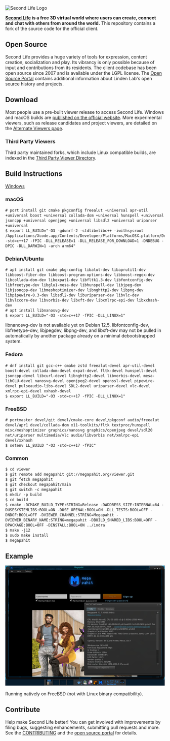 <picture>
  <source media="(prefers-color-scheme: dark)" srcset="doc/sl-logo-dark.png">
  <source media="(prefers-color-scheme: light)" srcset="doc/sl-logo.png">
  <img alt="Second Life Logo" src="doc/sl-logo.png">
</picture>

**[Second Life][] is a free 3D virtual world where users can create, connect and chat with others from around the
world.** This repository contains a fork of the source code for the official client.

## Open Source

Second Life provides a huge variety of tools for expression, content creation, socialization and play. Its vibrancy is
only possible because of input and contributions from its residents. The client codebase has been open source since
2007 and is available under the LGPL license. The [Open Source Portal][] contains additional information about Linden
Lab's open source history and projects.

## Download

Most people use a pre-built viewer release to access Second Life. Windows and macOS builds are
[published on the official website][download]. More experimental viewers, such as release candidates and
project viewers, are detailed on the [Alternate Viewers page](https://releasenotes.secondlife.com/viewer.html).

### Third Party Viewers

Third party maintained forks, which include Linux compatible builds, are indexed in the [Third Party Viewer Directory][tpv].

## Build Instructions

[Windows](https://wiki.secondlife.com/wiki/Build_the_Viewer_on_Windows)

### macOS

```
# port install git cmake pkgconfig freealut +universal apr-util +universal boost +universal collada-dom +universal hunspell +universal jsoncpp +universal openjpeg +universal libsdl2 +universal uriparser +universal
$ export LL_BUILD="-O3 -gdwarf-2 -stdlib=libc++ -iwithsysroot /Applications/Xcode.app/Contents/Developer/Platforms/MacOSX.platform/Developer/SDKs/MacOSX.sdk -std=c++17 -fPIC -DLL_RELEASE=1 -DLL_RELEASE_FOR_DOWNLOAD=1 -DNDEBUG -DPIC -DLL_DARWIN=1 -arch arm64"
```

### Debian/Ubuntu

```
# apt install git cmake pkg-config libalut-dev libaprutil1-dev libboost-fiber-dev libboost-program-options-dev libboost-regex-dev libcollada-dom-dev libexpat1-dev libfltk1.3-dev libfontconfig-dev libfreetype-dev libglu1-mesa-dev libhunspell-dev libjpeg-dev libjsoncpp-dev libmeshoptimizer-dev libnghttp2-dev libpng-dev libpipewire-0.3-dev libsdl2-dev liburiparser-dev libvlc-dev libvlccore-dev libvorbis-dev libxft-dev libxmlrpc-epi-dev libxxhash-dev
# apt install libnanosvg-dev
$ export LL_BUILD="-O3 -std=c++17 -fPIC -DLL_LINUX=1"
```
libnanosvg-dev is not available yet on Debian 12.5.
libfontconfig-dev, libfreetype-dev, libjpegdev, libpng-dev, and libxft-dev may not be pulled in automatically by another package already on a minimal debootstrapped system.

### Fedora

```
# dnf install git gcc-c++ cmake zstd freealut-devel apr-util-devel boost-devel collada-dom-devel expat-devel fltk-devel hunspell-devel jsoncpp-devel libcurl-devel libnghttp2-devel libvorbis-devel mesa-libGLU-devel nanosvg-devel openjpeg2-devel openssl-devel pipewire-devel pulseaudio-libs-devel SDL2-devel uriparser-devel vlc-devel xmlrpc-epi-devel xxhash-devel
$ export LL_BUILD="-O3 -std=c++17 -fPIC -DLL_LINUX=1"
```

### FreeBSD

```
# portmaster devel/git devel/cmake-core devel/pkgconf audio/freealut devel/apr1 devel/collada-dom x11-toolkits/fltk textproc/hunspell misc/meshoptimizer graphics/nanosvg graphics/openjpeg devel/sdl20 net/uriparser multimedia/vlc audio/libvorbis net/xmlrpc-epi devel/xxhash
$ setenv LL_BUILD "-O3 -std=c++17 -fPIC"
```

### Common

```
$ cd viewer
$ git remote add megapahit git://megapahit.org/viewer.git
$ git fetch megapahit
$ git checkout megapahit/main
$ git switch -c megapahit
$ mkdir -p build
$ cd build
$ cmake -DCMAKE_BUILD_TYPE:STRING=Release -DADDRESS_SIZE:INTERNAL=64 -DUSESYSTEMLIBS:BOOL=ON -DUSE_OPENAL:BOOL=ON -DLL_TESTS:BOOL=OFF -DNDOF:BOOL=OFF -DVIEWER_CHANNEL:STRING=Megapahit -DVIEWER_BINARY_NAME:STRING=megapahit -DBUILD_SHARED_LIBS:BOOL=OFF -DPACKAGE:BOOL=OFF -DINSTALL:BOOL=ON ../indra
$ make -j12
$ sudo make install
$ megapahit
```

## Example

![FreeBSD](doc/freebsd.jpg)

Running natively on FreeBSD (not with Linux binary compatibility).

## Contribute

Help make Second Life better! You can get involved with improvements by filing bugs, suggesting enhancements, submitting
pull requests and more. See the [CONTRIBUTING][] and the [open source portal][] for details.

[Second Life]: https://secondlife.com/
[download]: https://secondlife.com/support/downloads/
[tpv]: http://wiki.secondlife.com/wiki/Third_Party_Viewer_Directory
[open source portal]: http://wiki.secondlife.com/wiki/Open_Source_Portal
[contributing]: https://github.com/secondlife/viewer/blob/main/CONTRIBUTING.md
